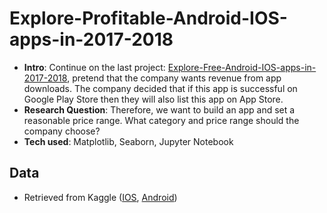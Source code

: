 # Explore-Profitable-Android-IOS-apps-in-2017-2018
- **Intro**: Continue on the last project: [Explore-Free-Android-IOS-apps-in-2017-2018](https://github.com/JasmineWang553/Profitable-IOS-android-app-analysis/blob/master/Explore%20profitable%20IOS%20%26%20Android%20App%20Analysis.ipynb), pretend that the company wants revenue from app downloads. The company decided that if this app is successful on Google Play Store then they will also list this app on App Store.
- **Research Question**: Therefore, we want to build an app and set a reasonable price range. What category and price range should the company choose? 
- **Tech used**: Matplotlib, Seaborn, Jupyter Notebook

## Data
- Retrieved from Kaggle ([IOS](https://www.kaggle.com/ramamet4/app-store-apple-data-set-10k-apps), [Android](https://www.kaggle.com/lava18/google-play-store-apps))

